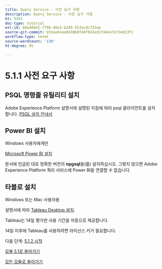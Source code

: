 ```yaml
---
title: Query Service - 사전 요구 사항
description: Query Service - 사전 요구 사항
kt: 5342
doc-type: tutorial
exl-id: b8a404d1-7796-46e3-b245-553acdc753ae
source-git-commit: b53ee64ae8438b8f48f842ed1f44ee7ef3e813fc
workflow-type: tm+mt
source-wordcount: '130'
ht-degree: 0%

---
```


# 5.1.1 사전 요구 사항

## PSQL 명령줄 유틸리티 설치

Adobe Experience Platform 설명서에 설명된 지침에 따라 psql 클라이언트를 설치합니다.
[PSQL 설치 안내서](https://experienceleague.adobe.com/docs/experience-platform/query/clients/psql.html)

## Power BI 설치

Windows 사용자에게만

[Microsoft Power BI 설치](https://experienceleague.adobe.com/docs/experience-platform/query/clients/power-bi.html)

문서에 언급된 대로 정확한 버전의 **npgsql**&#x200B;을(를) 설치하십시오. 그렇지 않으면 Adobe Experience Platform 쿼리 서비스에 Power BI을 연결할 수 없습니다.

## 타블로 설치

Windows 또는 Mac 사용자용

설명서에 따라 [Tableau Desktop 설치](https://experienceleague.adobe.com/docs/experience-platform/query/clients/tableau.html).

Tableau는 14일 평가판 사용 기간을 자동으로 제공합니다.

14일 이후에 Tableau를 사용하려면 라이선스 키가 필요합니다.

다음 단계: [5.1.2 시작](./ex2.md)

[모듈 5.1로 돌아가기](./query-service.md)

[모든 모듈로 돌아가기](../../../overview.md)

